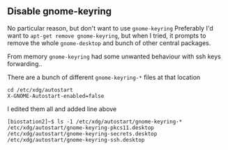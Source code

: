 ## Disable gnome-keyring

No particular reason, but don't want to use `gnome-keyring`
Preferably I'd want to `apt-get remove gnome-keyring`, but when I tried,
it prompts to remove the whole `gnome-desktop` and bunch of other central 
packages. 

From memory `gnome-keyring` had some unwanted behaviour with ssh keys forwarding..

There are a bunch of different `gnome-keyring-*` files at that location

```
cd /etc/xdg/autostart
X-GNOME-Autostart-enabled=false
```

I edited them all and added line above

```
[biostation2]~$ ls -1 /etc/xdg/autostart/gnome-keyring-*
/etc/xdg/autostart/gnome-keyring-pkcs11.desktop
/etc/xdg/autostart/gnome-keyring-secrets.desktop
/etc/xdg/autostart/gnome-keyring-ssh.desktop
```
